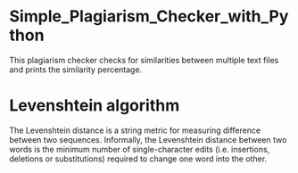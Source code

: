 # Simple_Plagiarism_Checker_with_Python
This plagiarism checker checks for similarities between multiple text files and prints the similarity percentage. 

# Levenshtein algorithm
The Levenshtein distance is a string metric for measuring difference between two sequences. Informally, the Levenshtein distance between two words is the minimum number of single-character edits (i.e. insertions, deletions or substitutions) required to change one word into the other.